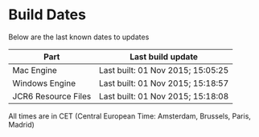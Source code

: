 # Build Dates

Below are the last known dates to updates

Part | Last build update
-----|-----
Mac Engine | Last built: 01 Nov 2015; 15:05:25
Windows Engine | Last built: 01 Nov 2015; 15:18:57
JCR6 Resource Files | Last built: 01 Nov 2015; 15:18:08
All times are in CET (Central European Time: Amsterdam, Brussels, Paris, Madrid)



